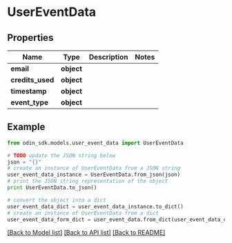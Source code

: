 # UserEventData


## Properties

Name | Type | Description | Notes
------------ | ------------- | ------------- | -------------
**email** | **object** |  | 
**credits_used** | **object** |  | 
**timestamp** | **object** |  | 
**event_type** | **object** |  | 

## Example

```python
from odin_sdk.models.user_event_data import UserEventData

# TODO update the JSON string below
json = "{}"
# create an instance of UserEventData from a JSON string
user_event_data_instance = UserEventData.from_json(json)
# print the JSON string representation of the object
print UserEventData.to_json()

# convert the object into a dict
user_event_data_dict = user_event_data_instance.to_dict()
# create an instance of UserEventData from a dict
user_event_data_form_dict = user_event_data.from_dict(user_event_data_dict)
```
[[Back to Model list]](../README.md#documentation-for-models) [[Back to API list]](../README.md#documentation-for-api-endpoints) [[Back to README]](../README.md)


